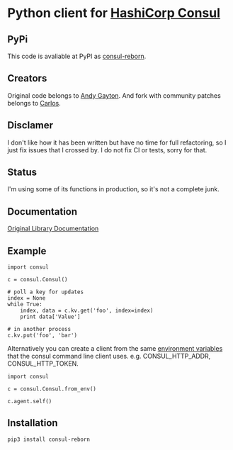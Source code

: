 # Python client for [HashiCorp Consul](http://www.consul.io/)

## PyPi
This code is avaliable at PyPI as [consul-reborn](https://pypi.org/project/consul-reborn/).

## Creators
Original code belongs to [Andy Gayton](https://github.com/cablehead).
And fork with community patches belongs to [Carlos](https://github.com/nzlosh).

## Disclamer
I don't like how it has been written but have no time for full refactoring, so I just fix issues that I crossed by.
I do not fix CI or tests, sorry for that.

## Status
I'm using some of its functions in production, so it's not a complete junk.

## Documentation
[Original Library Documentation](https://python-consul.readthedocs.io)

## Example
``` {.sourceCode .python}
import consul

c = consul.Consul()

# poll a key for updates
index = None
while True:
    index, data = c.kv.get('foo', index=index)
    print data['Value']

# in another process
c.kv.put('foo', 'bar')
```

Alternatively you can create a client from the same [environment
variables](https://www.consul.io/docs/commands/index.html#environment-variables) that the consul command line client uses. e.g.
CONSUL\_HTTP\_ADDR, CONSUL\_HTTP\_TOKEN.

``` {.sourceCode .python}
import consul

c = consul.Consul.from_env()

c.agent.self()
```

## Installation
```
pip3 install consul-reborn
```
